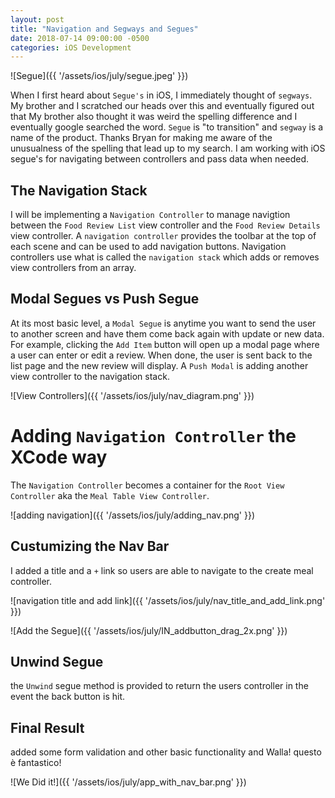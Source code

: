 ```yaml
---
layout: post
title: "Navigation and Segways and Segues"
date: 2018-07-14 09:00:00 -0500
categories: iOS Development 
---
```


![Segue]({{ '/assets/ios/july/segue.jpeg' }})

When I first heard about `Segue's` in iOS, I immediately thought of `segways`. My brother and I scratched our heads over this and eventually figured out that
My brother also thought it was weird the spelling difference and I eventually google searched the word.
`Segue` is "to transition" and `segway` is a name of the product.
Thanks Bryan for making me aware of the unusualness of the spelling that lead up to my search.
I am working with iOS segue's for navigating between controllers and pass data when needed.

## The Navigation Stack
I will be implementing a `Navigation Controller` to manage navigtion between the `Food Review List` view controller and the `Food Review Details` view controller.
A `navigation controller` provides the toolbar at the top of each scene and can be used to add navigation buttons.
Navigation controllers use what is called the `navigation stack` which adds or removes view controllers from an array.

## Modal Segues vs Push Segue
At its most basic level, a `Modal Segue` is anytime you want to send the user to another screen and have them come back again with update or new data.
For example, clicking the  `Add Item` button will open up a modal page where a user can enter or edit a review.
When done, the user is sent back to the list page and the new review will display.
A `Push Modal` is adding another view controller to the navigation stack.

![View Controllers]({{ '/assets/ios/july/nav_diagram.png' }})

# Adding `Navigation Controller` the XCode way
The `Navigation Controller` becomes a container for the `Root View Controller` aka the `Meal Table View Controller`. 

![adding navigation]({{ '/assets/ios/july/adding_nav.png' }})

## Custumizing the Nav Bar
I added a title and a `+` link so users are able to navigate to the create meal controller.

![navigation title and add link]({{ '/assets/ios/july/nav_title_and_add_link.png' }})


![Add the Segue]({{ '/assets/ios/july/IN_addbutton_drag_2x.png' }})

## Unwind Segue
the `Unwind` segue method is provided to return the users controller in the event the back button is hit.

## Final Result
added some form validation and other basic functionality and Walla! questo è fantastico!

![We Did it!]({{ '/assets/ios/july/app_with_nav_bar.png' }})

